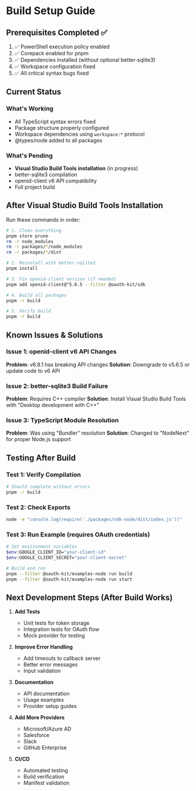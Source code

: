 # Build Setup Guide

## Prerequisites Completed ✅

1. ✅ PowerShell execution policy enabled
2. ✅ Corepack enabled for pnpm
3. ✅ Dependencies installed (without optional better-sqlite3)
4. ✅ Workspace configuration fixed
5. ✅ All critical syntax bugs fixed

## Current Status

### What's Working
- All TypeScript syntax errors fixed
- Package structure properly configured
- Workspace dependencies using `workspace:*` protocol
- @types/node added to all packages

### What's Pending
- **Visual Studio Build Tools installation** (in progress)
- better-sqlite3 compilation
- openid-client v6 API compatibility
- Full project build

## After Visual Studio Build Tools Installation

Run these commands in order:

```bash
# 1. Clean everything
pnpm store prune
rm -r node_modules
rm -r packages/*/node_modules
rm -r packages/*/dist

# 2. Reinstall with better-sqlite3
pnpm install

# 3. Fix openid-client version (if needed)
pnpm add openid-client@^5.6.5 --filter @oauth-kit/sdk

# 4. Build all packages
pnpm -r build

# 5. Verify build
pnpm -r build
```

## Known Issues & Solutions

### Issue 1: openid-client v6 API Changes
**Problem**: v6.8.1 has breaking API changes
**Solution**: Downgrade to v5.6.5 or update code to v6 API

### Issue 2: better-sqlite3 Build Failure
**Problem**: Requires C++ compiler
**Solution**: Install Visual Studio Build Tools with "Desktop development with C++"

### Issue 3: TypeScript Module Resolution
**Problem**: Was using "Bundler" resolution
**Solution**: Changed to "NodeNext" for proper Node.js support

## Testing After Build

### Test 1: Verify Compilation
```bash
# Should complete without errors
pnpm -r build
```

### Test 2: Check Exports
```bash
node -e "console.log(require('./packages/sdk-node/dist/index.js'))"
```

### Test 3: Run Example (requires OAuth credentials)
```bash
# Set environment variables
$env:GOOGLE_CLIENT_ID="your-client-id"
$env:GOOGLE_CLIENT_SECRET="your-client-secret"

# Build and run
pnpm --filter @oauth-kit/examples-node run build
pnpm --filter @oauth-kit/examples-node run start
```

## Next Development Steps (After Build Works)

1. **Add Tests**
   - Unit tests for token storage
   - Integration tests for OAuth flow
   - Mock provider for testing

2. **Improve Error Handling**
   - Add timeouts to callback server
   - Better error messages
   - Input validation

3. **Documentation**
   - API documentation
   - Usage examples
   - Provider setup guides

4. **Add More Providers**
   - Microsoft/Azure AD
   - Salesforce
   - Slack
   - GitHub Enterprise

5. **CI/CD**
   - Automated testing
   - Build verification
   - Manifest validation
